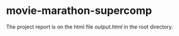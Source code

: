 # movie-marathon-supercomp

The project report is on the html file *output.html* in the root directory.